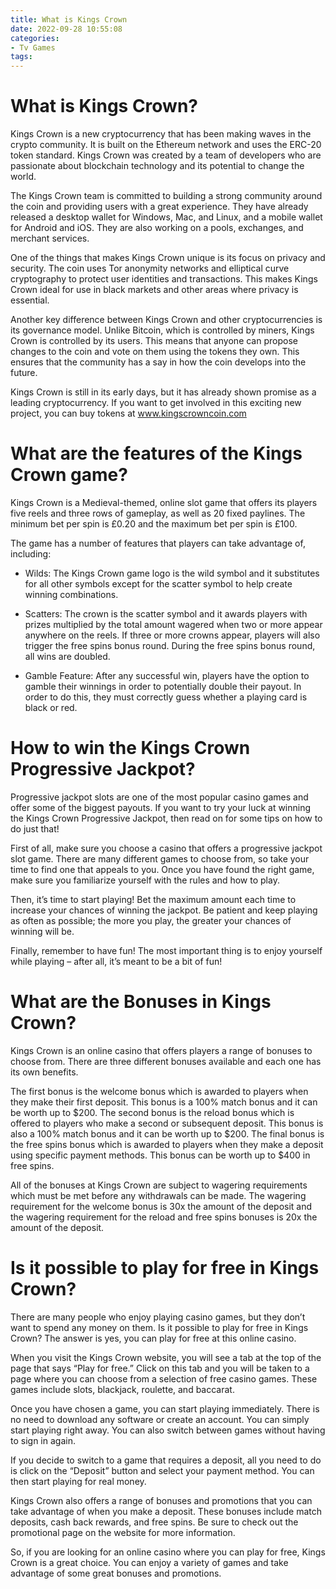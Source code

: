 ```yaml
---
title: What is Kings Crown
date: 2022-09-28 10:55:08
categories:
- Tv Games
tags:
---
```



#  What is Kings Crown?

Kings Crown is a new cryptocurrency that has been making waves in the crypto community. It is built on the Ethereum network and uses the ERC-20 token standard. Kings Crown was created by a team of developers who are passionate about blockchain technology and its potential to change the world.

The Kings Crown team is committed to building a strong community around the coin and providing users with a great experience. They have already released a desktop wallet for Windows, Mac, and Linux, and a mobile wallet for Android and iOS. They are also working on a pools, exchanges, and merchant services.

One of the things that makes Kings Crown unique is its focus on privacy and security. The coin uses Tor anonymity networks and elliptical curve cryptography to protect user identities and transactions. This makes Kings Crown ideal for use in black markets and other areas where privacy is essential.

Another key difference between Kings Crown and other cryptocurrencies is its governance model. Unlike Bitcoin, which is controlled by miners, Kings Crown is controlled by its users. This means that anyone can propose changes to the coin and vote on them using the tokens they own. This ensures that the community has a say in how the coin develops into the future.

Kings Crown is still in its early days, but it has already shown promise as a leading cryptocurrency. If you want to get involved in this exciting new project, you can buy tokens at www.kingscrowncoin.com

#  What are the features of the Kings Crown game?

Kings Crown is a Medieval-themed, online slot game that offers its players five reels and three rows of gameplay, as well as 20 fixed paylines. The minimum bet per spin is £0.20 and the maximum bet per spin is £100.

The game has a number of features that players can take advantage of, including:

* Wilds: The Kings Crown game logo is the wild symbol and it substitutes for all other symbols except for the scatter symbol to help create winning combinations.

* Scatters: The crown is the scatter symbol and it awards players with prizes multiplied by the total amount wagered when two or more appear anywhere on the reels. If three or more crowns appear, players will also trigger the free spins bonus round. During the free spins bonus round, all wins are doubled.

* Gamble Feature: After any successful win, players have the option to gamble their winnings in order to potentially double their payout. In order to do this, they must correctly guess whether a playing card is black or red.

#  How to win the Kings Crown Progressive Jackpot?

Progressive jackpot slots are one of the most popular casino games and offer some of the biggest payouts. If you want to try your luck at winning the Kings Crown Progressive Jackpot, then read on for some tips on how to do just that!

First of all, make sure you choose a casino that offers a progressive jackpot slot game. There are many different games to choose from, so take your time to find one that appeals to you. Once you have found the right game, make sure you familiarize yourself with the rules and how to play.

Then, it’s time to start playing! Bet the maximum amount each time to increase your chances of winning the jackpot. Be patient and keep playing as often as possible; the more you play, the greater your chances of winning will be.

Finally, remember to have fun! The most important thing is to enjoy yourself while playing – after all, it’s meant to be a bit of fun!

#  What are the Bonuses in Kings Crown? 

Kings Crown is an online casino that offers players a range of bonuses to choose from. There are three different bonuses available and each one has its own benefits.

The first bonus is the welcome bonus which is awarded to players when they make their first deposit. This bonus is a 100% match bonus and it can be worth up to $200. The second bonus is the reload bonus which is offered to players who make a second or subsequent deposit. This bonus is also a 100% match bonus and it can be worth up to $200. The final bonus is the free spins bonus which is awarded to players when they make a deposit using specific payment methods. This bonus can be worth up to $400 in free spins.

All of the bonuses at Kings Crown are subject to wagering requirements which must be met before any withdrawals can be made. The wagering requirement for the welcome bonus is 30x the amount of the deposit and the wagering requirement for the reload and free spins bonuses is 20x the amount of the deposit.

#  Is it possible to play for free in Kings Crown?

There are many people who enjoy playing casino games, but they don’t want to spend any money on them. Is it possible to play for free in Kings Crown? The answer is yes, you can play for free at this online casino.

When you visit the Kings Crown website, you will see a tab at the top of the page that says “Play for free.” Click on this tab and you will be taken to a page where you can choose from a selection of free casino games. These games include slots, blackjack, roulette, and baccarat.

Once you have chosen a game, you can start playing immediately. There is no need to download any software or create an account. You can simply start playing right away. You can also switch between games without having to sign in again.

If you decide to switch to a game that requires a deposit, all you need to do is click on the “Deposit” button and select your payment method. You can then start playing for real money.

Kings Crown also offers a range of bonuses and promotions that you can take advantage of when you make a deposit. These bonuses include match deposits, cash back rewards, and free spins. Be sure to check out the promotional page on the website for more information.

So, if you are looking for an online casino where you can play for free, Kings Crown is a great choice. You can enjoy a variety of games and take advantage of some great bonuses and promotions.